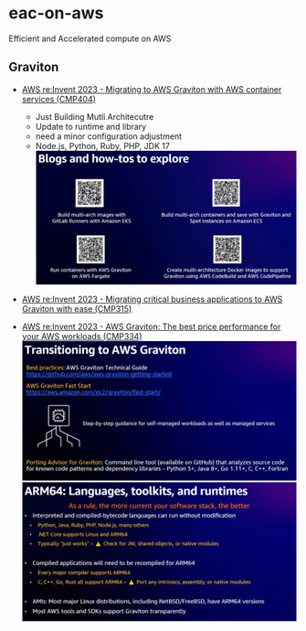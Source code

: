 # eac-on-aws
Efficient and Accelerated compute on AWS



## Graviton ##

* [AWS re:Invent 2023 - Migrating to AWS Graviton with AWS container services (CMP404)](https://www.youtube.com/watch?v=9JZVomrx6uQ&list=PLhr1KZpdzuke0JqsnC-b-ohUWuiyNUNAe)
  - Just Building Mutli Architecutre
  - Update to runtime and library
  - need a minor configuration adjustment
  - Node.js, Python, Ruby, PHP, JDK 17 
![](https://github.com/gnosia93/eac-on-aws/blob/main/images/graviton-blog-1.png)


* [AWS re:Invent 2023 - Migrating critical business applications to AWS Graviton with ease (CMP315)](https://www.youtube.com/watch?v=9W0j__k5afg&list=PLhr1KZpdzuke0JqsnC-b-ohUWuiyNUNAe&index=3)



* [AWS re:Invent 2023 - AWS Graviton: The best price performance for your AWS workloads (CMP334)](https://www.youtube.com/watch?v=T_hMIjKtSr4&list=PLhr1KZpdzuke0JqsnC-b-ohUWuiyNUNAe&index=3)
![](https://github.com/gnosia93/eac-on-aws/blob/main/images/graviton-2.png)
![](https://github.com/gnosia93/eac-on-aws/blob/main/images/graviton-3.png)
